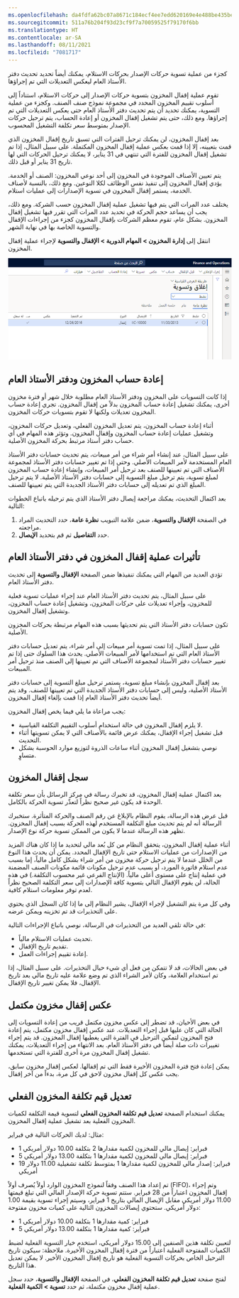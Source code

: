 ```yaml
---
ms.openlocfilehash: da4fdfa62bc07a8671c184ecf4ee7edd620169e4e488be435be45308b8c1ebe1
ms.sourcegitcommit: 511a76b204f93d23cf9f7a70059525f79170f6bb
ms.translationtype: HT
ms.contentlocale: ar-SA
ms.lasthandoff: 08/11/2021
ms.locfileid: "7081717"
---
```

كجزء من عملية تسوية حركات الإصدار بحركات الاستلام، يمكنك أيضاً تحديد تحديث دفتر الأستاذ العام ليعكس التعديلات التي تم إجراؤها.

تقوم عملية إقفال المخزون بتسوية حركات الإصدار إلى حركات الاستلام، استناداً إلى أسلوب تقييم المخزون المحدد في مجموعة نموذج صنف الصنف. وكجزء من عملية التسوية، يمكنك تحديد أن يتم تحديث دفتر الأستاذ العام حتى يعكس التعديلات التي تم إجراؤها. ومع ذلك، حتى يتم تشغيل إقفال المخزون أو إعادة الحساب، يتم ترحيل حركات الإصدار بمتوسط سعر تكلفة التشغيل المحسوب.

بعد إقفال المخزون، لن يمكنك ترحيل الفترات التي تسبق تاريخ إقفال المخزون الذي قمت بتعيينه، إلا إذا قمت بعكس عملية إقفال المخزون المكتملة. على سبيل المثال، إذا تم تشغيل إقفال المخزون للفترة التي تنتهي في 31 يناير، لا يمكنك ترحيل الحركات التي لها تاريخ 31 يناير أو قبل ذلك.

يتم تعيين الأصناف الموجودة في المخزون إلى أحد نوعي المخزون: الصنف أو الخدمة. يؤدي إقفال المخزون إلى تنفيذ نفس الوظائف لكلا النوعين. ومع ذلك، بالنسبة لأصناف الخدمة، يستمر إقفال المخزون في تسوية الإصدارات إلى عمليات استلام.

يختلف عدد المرات التي يتم فيها تشغيل عملية إقفال المخزون حسب الشركة. ومع ذلك، يجب أن يساعد حجم الحركة في تحديد عدد المرات التي تقرر فيها تشغيل إقفال المخزون. بشكل عام، تقوم معظم الشركات بإقفال المخزون كجزء من إجراءات الإقفال والتسوية الخاصة بها في نهاية الشهر.

انتقل إلى **إدارة المخزون > المهام الدورية > الإقفال والتسوية** لإجراء عملية إقفال المخزون.
 
![لقطة شاشة لصفحة الإقفال والتسوية.](../media/closing-adjustment.png)

## <a name="inventory-recalculation-and-the-general-ledger"></a>إعادة حساب المخزون ودفتر الأستاذ العام 

إذا كانت التسويات على المخزون ودفتر الأستاذ العام مطلوبة خلال شهر أو فترة مخزون أخرى، يمكنك تشغيل إعادة حساب المخزون بدلاً من إقفال المخزون. تجري إعادة حساب المخزون تعديلات ولكنها لا تقوم بتسويات حركات المخزون.

أثناء إعادة حساب المخزون، يتم تعديل المخزون الفعلي، وتعديل حركات المخزون، وتشغيل عمليات إعادة حساب المخزون وإقفال المخزون. وتؤثر هذه المهام في أي حساب دفتر أستاذ مرتبط بحركة المخزون الأصلية.

على سبيل المثال، عند إنشاء أمر شراء من أمر مبيعات، يتم تحديث حسابات دفتر الأستاذ العام المستخدمة لأمر المبيعات الأصلي. وحتى إذا تم تغيير حسابات دفتر الأستاذ لمجموعة الأصناف التي تم تعيينها للصنف بعد ترحيل أمر المبيعات، وإنشاء إعادة حساب المخزون لمبلغ تسوية، يتم ترحيل مبلغ التسوية إلى حسابات دفتر الأستاذ الأصلية. لا يتم ترحيل المبلغ الذي تم تعديله إلى حسابات دفتر الأستاذ الجديدة التي يتم تعيينها للصنف.

بعد اكتمال التحديث، يمكنك مراجعة إيصال دفتر الأستاذ الذي يتم ترحيله باتباع الخطوات التالية:

1. في الصفحة **الإقفال والتسوية**، ضمن علامة التبويب **نظرة عامة**، حدد التحديث المراد مراجعته.
1. حدد **التفاصيل** ثم قم بتحديد **الإيصال**.

## <a name="effects-of-the-inventory-close-process-on-the-general-ledger"></a>تأثيرات عملية إقفال المخزون في دفتر الأستاذ العام 

تؤدي العديد من المهام التي يمكنك تنفيذها ضمن الصفحة **الإقفال والتسوية** إلى تحديث دفتر الأستاذ العام. 

على سبيل المثال، يتم تحديث دفتر الأستاذ العام عند إجراء عمليات تسوية فعلية للمخزون، وإجراء تعديلات على حركات المخزون، وتشغيل إعادة حساب المخزون، وتشغيل إقفال المخزون.

تكون حسابات دفتر الأستاذ التي يتم تحديثها بسبب هذه المهام مرتبطة بحركات المخزون الأصلية.
 
على سبيل المثال، إذا تمت تسوية أمر مبيعات إلى أمر شراء، يتم تعديل حسابات دفتر الأستاذ العام التي تم استخدامها لأمر المبيعات الأصلي. يحدث هذا السلوك حتى إذا تم تغيير حسابات دفتر الأستاذ لمجموعة الأصناف التي تم تعيينها إلى الصنف منذ ترحيل أمر المبيعات. 

بعد إقفال المخزون بإنشاء مبلغ تسوية، يستمر ترحيل مبلغ التسوية إلى حسابات دفتر الأستاذ الأصلية، وليس إلى حسابات دفتر الأستاذ الجديدة التي تم تعيينها للصنف. وقد يتم أيضاً تحديث دفتر الأستاذ العام إذا قمت بإلغاء إقفال المخزون.

يجب مراعاة ما يلي فيما يخص إقفال المخزون:

- لا يلزم إقفال المخزون في حالة استخدام أسلوب التقييم التكلفة القياسية.
- قبل تشغيل إجراء الإقفال، يمكنك عرض قائمة بالأصناف التي لا يمكن تسويتها أثناء التحديث.
- نوصي بتشغيل إقفال المخزون أثناء ساعات الذروة لتوزيع موارد الحوسبة بشكل متساوٍ.

## <a name="the-inventory-close-log"></a>سجل إقفال المخزون 

بعد اكتمال عملية إقفال المخزون، قد تخبرك رسالة في مركز الرسائل بأن سعر تكلفة الوحدة قد يكون غير صحيح نظراً لتعذّر تسوية الحركة بالكامل.

قبل عرض هذه الرسالة، يقوم النظام بالإبلاغ عن رقم الصنف والحركة المتأثرة. ستخبرك الرسالة أنه لم يتم تحديث مبلغ التكلفة المستخدم لهذه الحركة بسبب إقفال المخزون. تظهر هذه الرسالة عندما لا يكون من الممكن تسوية حركة نوع الإصدار.

أثناء عملية إقفال المخزون، يتحقق النظام من كل بُعد مالي لتحديد ما إذا كان هناك المزيد من الإصدارات من عمليات الاستلام حتى تاريخ الإقفال المحدد. يمكن أن يحدث هذا النوع من الخلل عندما لا يتم ترحيل حركة مخزون من أمر شراء بشكل كامل مالياً، إما بسبب عدم استلام فاتورة المورد، أو بسبب عدم ترحيل مكونات قائمة مكونات الصنف المضمنة في عملية إنتاج على مستوى أعلى مالياً. (الإنتاج الفرعي غير محسوب التكلفة.) في هذه الحالة، لن يقوم الإقفال التالي بتسوية كافة الإصدارات إلى سعر التكلفة الصحيح نظراً لعدم توفر معلومات استلام كافية.

وفي كل مرة يتم التشغيل لإجراء الإقفال، يشير النظام إلى ما إذا كان السجل الذي يحتوي على التحذيرات قد تم تخزينه ويمكن عرضه.

في حالة تلقي العديد من التحذيرات في الرسالة، نوصي باتباع الإجراءات التالية:

- تحديث عمليات الاستلام مالياً.
- تقديم تاريخ الإقفال.
- إعادة تقييم إجراءات العمل.

في بعض الحالات، قد لا تتمكن من فعل أي شيء حيال التحذيرات. على سبيل المثال، إذا تم استخدام العلامة، وكان لأمر الشراء الذي تم وضع علامة عليه تاريخ مالي بعد تاريخ الإقفال، فلا يمكن تغيير تاريخ الإقفال.

## <a name="reversing-a-completed-inventory-close"></a>عكس إقفال مخزون مكتمل 

في بعض الأحيان، قد تضطر إلى عكس مخزون مكتمل قريب من إعادة التسويات إلى الحالة التي كان عليها قبل إجراء التعديلات. عند عكس إقفال مخزون مكتمل، يتم إعادة فتح المخزون لتمكين الترحيل في الفترة التي يغطيها إقفال المخزون. قد يتم إجراء تغييرات ذات صلة أيضاً في دفتر الأستاذ العام. بعد الانتهاء من إجراء التعديلات، يمكنك تشغيل إقفال المخزون مرة أخرى للفترة التي تستخدمها.

يمكن إعادة فتح فترة المخزون الأخيرة فقط التي تم إقفالها. لعكس إقفال مخزون سابق، يجب عكس كل إقفال مخزون لاحق في كل مرة، بدءاً من آخر إقفال.

## <a name="adjust-on-hand-inventory-cost-values"></a>تعديل قيم تكلفة المخزون الفعلي 

يمكنك استخدام الصفحة **تعديل قيم تكلفة المخزون الفعلي** لتسوية قيمة التكلفة لكميات المخزون الفعلية بعد تشغيل عملية إقفال المخزون. 

مثال: لديك الحركات التالية في فبراير:

- 1 فبراير: إيصال مالي للمخزون لكمية مقدارها 2 بتكلفة 10.00 دولار أمريكي
- 5 فبراير: إيصال مالي للمخزون لكمية مقدارها 1 بتكلفة 13.00 دولار أمريكي
- 19 فبراير: إصدار مالي للمخزون لكمية مقدارها 1 بمتوسط تكلفة تشغيلية 11.00 دولار أمريكي

تم إعداد هذا الصنف وفقاً لنموذج المخزون الوارد أولاً يُصرف أولاً (FIFO)، وتم إجراء إقفال المخزون اعتباراً من 28 فبراير. ستتم تسوية حركة الإصدار المالي التي تبلغ قيمتها 11.00 دولار أمريكي مقابل الإيصال المالي بتاريخ 1 فبراير، وسيتم إجراء تسوية بقيمة 1.00 دولار أمريكي. ستحتوي إيصالات المخزون التالية على كميات مخزون مفتوحة:

- 1 فبراير: كمية مقدارها 1 بتكلفة 10.00 دولار أمريكي
- 5 فبراير: كمية مقدارها 1 بتكلفة 13.00 دولار أمريكي

لتعيين تكلفة هذين الصنفين إلى 15.00 دولار أمريكي، استخدم خيار التسوية الفعلية لضبط الكميات المفتوحة الفعلية اعتباراً من فترة إقفال المخزون الأخيرة. ملاحظة: سيكون تاريخ الترحيل الخاص بحركات التسوية الفعلية هو تاريخ إقفال المخزون الأخير. لا يمكن تعديل هذا التاريخ.

لفتح صفحة **تعديل قيم تكلفة المخزون الفعلي**، في الصفحة **الإقفال والتسوية**، حدد سجل عملية إقفال مخزون مكتملة، ثم حدد **تسوية > الكمية الفعلية**. 

